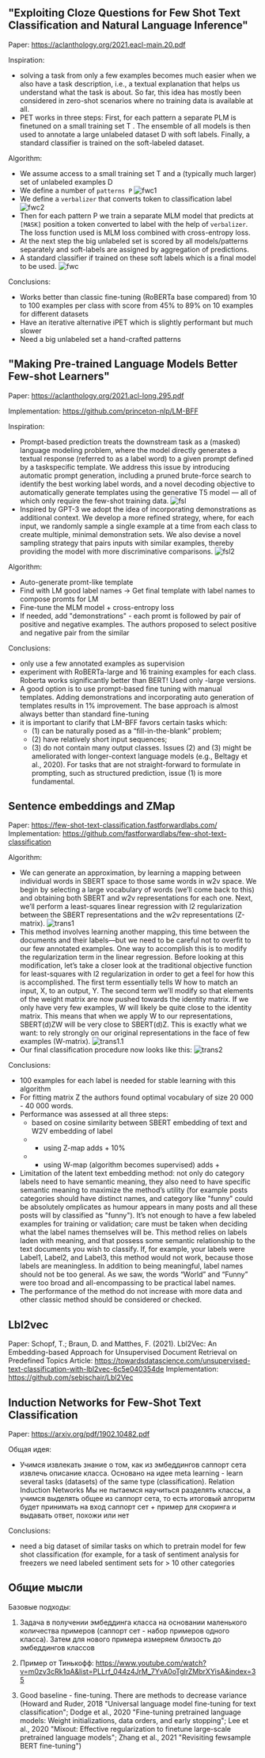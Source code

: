 ## "Exploiting Cloze Questions for Few Shot Text Classification and Natural Language Inference" 
Paper: https://aclanthology.org/2021.eacl-main.20.pdf

Inspiration:
- solving a task from only a few examples becomes much easier when we also have a task description, i.e., a textual explanation that helps us understand what the task is about. So far, this idea has mostly been considered in zero-shot scenarios where no training data is available at all.
- PET works in three steps: First, for each pattern a separate PLM is finetuned on a small training set T . The ensemble of all models is then used to annotate a large unlabeled dataset D with soft labels. Finally, a standard classifier is trained on the soft-labeled dataset. 

Algorithm:
- We assume access to a small training set T and a (typically much larger) set of unlabeled examples D
- We define a number of `patterns P`
![fwc1](pics/fwc1.png "fwc 1")
- We define a `verbalizer` that converts token to classification label
![fwc2](pics/fwc2.png "fwc 2")
- Then for each pattern P we train a separate MLM model that predicts at `[MASK]` position a token converted to label with the help of `verbalizer`. The loss function used is MLM loss combined with cross-entropy loss. 
- At the next step the big unlabeled set is scored by all models/patterns separately and soft-labels are assigned by aggregation of predictions.
- A standard classifier if trained on these soft labels which is a final model to be used.
![fwc](pics/fwc.png "fwc p")

Conclusions:
- Works better than classic fine-tuning (RoBERTa base compared) from 10 to 100 examples per class with score from 45% to 89% on 10 examples for different datasets
- Have an iterative alternative iPET which is slightly performant but much slower
- Need a big unlabeled set a hand-crafted patterns

## "Making Pre-trained Language Models Better Few-shot Learners"
Paper: https://aclanthology.org/2021.acl-long.295.pdf

Implementation: https://github.com/princeton-nlp/LM-BFF

Inspiration: 
- Prompt-based prediction treats the downstream task as a (masked) language modeling problem, where the model directly generates a textual response (referred to as a label word) to a given prompt defined by a taskspecific template. We address this issue by introducing automatic prompt generation, including a pruned brute-force search to identify the best working label words, and a novel decoding objective to automatically generate templates using the generative T5 model — all of which only require the few-shot training data.
![fsl](pics/lm_bff.png "lm_bff 1")
- Inspired by GPT-3  we adopt the idea of incorporating demonstrations as additional context. We develop a more refined strategy, where, for each input, we randomly sample a single example at a time from each class to create multiple, minimal demonstration sets. We also devise a novel sampling strategy that pairs inputs with similar examples, thereby providing the model with more discriminative comparisons.
![fsl2](pics/lm_bff1.png "lm_bff 2")

Algorithm:
- Auto-generate promt-like template
- Find with LM good label names -> Get final template with label names to compose promts for LM
- Fine-tune the MLM model + cross-entropy loss
- If needed, add "demonstrations" - each promt is followed by pair of positive and negative examples. The authors proposed to select positive and negative pair from the similar

Conclusions: 
- only use a few annotated examples as supervision
- experiment with RoBERTa-large and 16 training examples for each class. Roberta works significantly better than BERT! Used only -large versions.
- A good option is to use prompt-based fine tuning with manual templates. Adding demonstrations and incorporating  auto generation of templates results in 1% improvement. The base approach is almost always better than standard fine-tuning 
- it is important to clarify that LM-BFF favors certain tasks which:
  -  (1) can be naturally posed as a “fill-in-the-blank” problem;
  -  (2) have relatively short input sequences; 
  -  (3) do not contain many output classes.
  Issues (2) and (3) might be ameliorated with longer-context language models (e.g., Beltagy et al., 2020). For tasks that are not straight-forward to formulate in prompting, such as structured prediction, issue (1) is more fundamental. 

## Sentence embeddings and ZMap
Paper: https://few-shot-text-classification.fastforwardlabs.com/
Implementation: https://github.com/fastforwardlabs/few-shot-text-classification

Algorithm:
- We can generate an approximation, by learning a mapping between individual words in SBERT space to those same words in w2v space. We begin by selecting a large vocabulary of words (we’ll come back to this) and obtaining both SBERT and w2v representations for each one. Next, we’ll perform a least-squares linear regression with l2 regularization between the SBERT representations and the w2v representations (Z-matrix).
![trans1](pics/trans1.png "trans1")
- This method involves learning another mapping, this time between the documents and their labels—but we need to be careful not to overfit to our few annotated examples. One way to accomplish this is to modify the regularization term in the linear regression. Before looking at this modification, let’s take a closer look at the traditional objective function for least-squares with l2 regularization in order to get a feel for how this is accomplished. The first term essentially tells W how to match an input, X, to an output, Y. The second term we’ll modify so that elements of the weight matrix are now pushed towards the identity matrix. If we only have very few examples, W will likely be quite close to the identity matrix. This means that when we apply W to our representations, SBERT(d)ZW will be very close to SBERT(d)Z. This is exactly what we want: to rely strongly on our original representations in the face of few examples (W-matrix).
![trans1.1](pics/trans1.1.png "trans1.1")
- Our final classification procedure now looks like this:
![trans2](pics/trans2.png "trans2")

Conclusions:
- 100 examples for each label is needed for stable learning with this algorithm
- For fitting matrix Z the authors found optimal vocabulary of size 20 000 - 40 000 words.
- Performance was assessed at all three steps: 
  -  based on cosine similarity between SBERT embedding of text and W2V embedding of label
  -  + using Z-map adds + 10%
  -  + using W-map (algorithm becomes supervised) adds + 
- Limitation of the latent text embedding method: not only do category labels need to have semantic meaning, they also need to have specific semantic meaning to maximize the method’s utility (for example posts categories should have distinct names, and category like "funny" could be absolutely omplicates as humour appears in many posts and all these posts will by classified as "funny"). It’s not enough to have a few labeled examples for training or validation; care must be taken when deciding what the label names themselves will be. This method relies on labels laden with meaning, and that possess some semantic relationship to the text documents you wish to classify. If, for example, your labels were Label1, Label2, and Label3, this method would not work, because those labels are meaningless. In addition to being meaningful, label names should not be too general. As we saw, the words “World” and “Funny” were too broad and all-encompassing to be practical label names. 
- The performance of the method do not increase with more data and other classic method should be considered or checked.

## Lbl2vec
Paper: Schopf, T.; Braun, D. and Matthes, F. (2021). Lbl2Vec: An Embedding-based Approach for Unsupervised Document Retrieval on Predefined Topics
Article: https://towardsdatascience.com/unsupervised-text-classification-with-lbl2vec-6c5e040354de
Implementation:  https://github.com/sebischair/Lbl2Vec

## Induction Networks for Few-Shot Text Classification
Paper: https://arxiv.org/pdf/1902.10482.pdf

Общая идея:
- Учимся извлекать знание о том, как из эмбеддингов саппорт сета извлечь описание класса. Основано на идее meta learning - learn several tasks (datasets) of the same type (classification). Relation Induction Networks
Мы не пытаемся научиться разделять классы, а учимся выделять общее из саппорт сета, то есть итоговый алгоритм будет принимать на вход саппорт сет + пример для скоринга и выдавать ответ, похожи или нет

Conclusions:
- need a big dataset of similar tasks on which to pretrain model for few shot classification (for example, for a task of sentiment analysis for freezers we need labeled sentiment sets for > 10 other categories

## Общие мысли
Базовые подходы:
1) Задача в получении эмбеддинга класса на основании маленького количества примеров (саппорт сет - набор примеров одного класса). Затем для нового примера измеряем близость до эмбеддингов классов

2) Пример от Тинькофф: https://www.youtube.com/watch?v=m0zv3cRk1qA&list=PLLrf_044z4JrM_7YvA0oTgIrZMbrXYisA&index=35

3) Good baseline - fine-tuning. There are methods to decrease variance (Howard and Ruder, 2018 "Universal language model fine-tuning for text classification"; Dodge et al., 2020 "Fine-tuning pretrained language models: Weight initializations, data orders, and early stopping"; Lee et al., 2020 "Mixout: Effective regularization to finetune large-scale pretrained language models"; Zhang et al., 2021 "Revisiting fewsample BERT fine-tuning")

